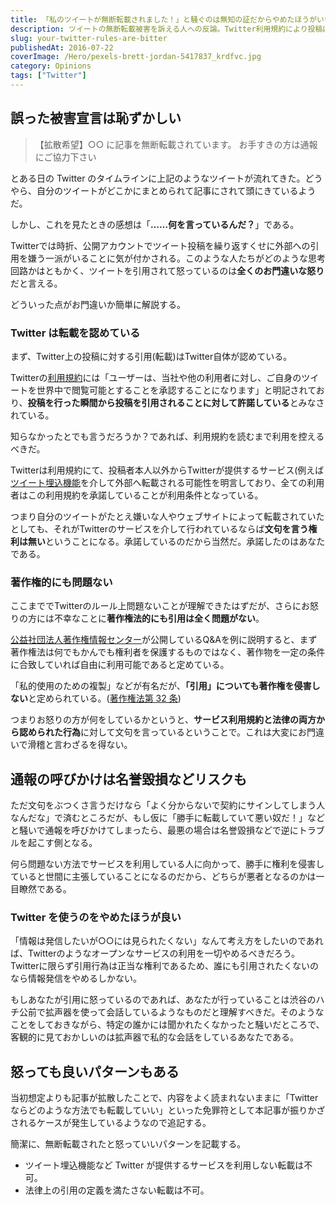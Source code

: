 ```yaml
---
title: 「私のツイートが無断転載されました！」と騒ぐのは無知の証だからやめたほうがいい
description: ツイートの無断転載被害を訴える人への反論。Twitter利用規約により投稿は引用が承認済み、著作権法でも引用は合法。公開アカウントで投稿しながら引用を嫌がるのは矛盾した主張との指摘。
slug: your-twitter-rules-are-bitter
publishedAt: 2016-07-22
coverImage: /Hero/pexels-brett-jordan-5417837_krdfvc.jpg
category: Opinions
tags: ["Twitter"]
---
```


## 誤った被害宣言は恥ずかしい

> 【拡散希望】○○ に記事を無断転載されています。 お手すきの方は通報にご協力下さい

とある日の Twitter のタイムラインに上記のようなツイートが流れてきた。どうやら、自分のツイートがどこかにまとめられて記事にされて頭にきているようだ。

しかし、これを見たときの感想は「**……何を言っているんだ？**」である。

Twitterでは時折、公開アカウントでツイート投稿を繰り返すくせに外部への引用を嫌う一派がいることに気が付かされる。このような人たちがどのような思考回路かはともかく、ツイートを引用されて怒っているのは**全くのお門違いな怒り**だと言える。

どういった点がお門違いか簡単に解説する。

### Twitter は転載を認めている

まず、Twitter上の投稿に対する引用(転載)はTwitter自体が認めている。

Twitterの[利用規約](https://twitter.com/tos?lang=ja#yourrights)には「ユーザーは、当社や他の利用者に対し、ご自身のツイートを世界中で閲覧可能とすることを承認することになります」と明記されており、**投稿を行った瞬間から投稿を引用されることに対して許諾している**とみなされている。

知らなかったとでも言うだろうか？であれば、利用規約を読むまで利用を控えるべきだ。

Twitterは利用規約にて、投稿者本人以外からTwitterが提供するサービス(例えば[ツイート埋込機能](https://developer.twitter.com/en/docs/twitter-for-websites/embedded-tweets/overview)を介して外部へ転載される可能性を明言しており、全ての利用者はこの利用規約を承諾していることが利用条件となっている。

つまり自分のツイートがたとえ嫌いな人やウェブサイトによって転載されていたとしても、それがTwitterのサービスを介して行われているならば**文句を言う権利は無い**ということになる。承諾しているのだから当然だ。承諾したのはあなたである。

### 著作権的にも問題ない

ここまででTwitterのルール上問題ないことが理解できたはずだが、さらにお怒りの方には不幸なことに**著作権法的にも引用は全く問題がない**。

[公益社団法人著作権情報センター](http://www.cric.or.jp/qa/hajime/hajime7.html)が公開しているQ&Aを例に説明すると、まず著作権法は何でもかんでも権利者を保護するものではなく、著作物を一定の条件に合致していれば自由に利用可能であると定めている。

「私的使用のための複製」などが有名だが、**「引用」についても著作権を侵害しない**と定められている。([著作権法第 32 条](http://www.cric.or.jp/db/domestic/a1_index.html#032))

つまりお怒りの方が何をしているかというと、**サービス利用規約と法律の両方から認められた行為**に対して文句を言っているということで。これは大変にお門違いで滑稽と言わざるを得ない。

## 通報の呼びかけは名誉毀損などリスクも

ただ文句をぶつくさ言うだけなら「よく分からないで契約にサインしてしまう人なんだな」で済むところだが、もし仮に「勝手に転載していて悪い奴だ！」などと騒いで通報を呼びかけてしまったら、最悪の場合は名誉毀損などで逆にトラブルを起こす側となる。

何ら問題ない方法でサービスを利用している人に向かって、勝手に権利を侵害していると世間に主張していることになるのだから、どちらが悪者となるのかは一目瞭然である。

### Twitter を使うのをやめたほうが良い

「情報は発信したいが○○には見られたくない」なんて考え方をしたいのであれば、Twitterのようなオープンなサービスの利用を一切やめるべきだろう。Twitterに限らず引用行為は正当な権利であるため、誰にも引用されたくないのなら情報発信をやめるしかない。

もしあなたが引用に怒っているのであれば、あなたが行っていることは渋谷のハチ公前で拡声器を使って会話しているようなものだと理解すべきだ。そのようなことをしておきながら、特定の誰かには聞かれたくなかったと騒いだところで、客観的に見ておかしいのは拡声器で私的な会話をしているあなたである。

## 怒っても良いパターンもある

当初想定よりも記事が拡散したことで、内容をよく読まれないままに「Twitterならどのような方法でも転載していい」といった免罪符として本記事が振りかざされるケースが発生しているようなので追記する。

簡潔に、無断転載されたと怒っていいパターンを記載する。

- ツイート埋込機能など Twitter が提供するサービスを利用しない転載は不可。
- 法律上の引用の定義を満たさない転載は不可。
